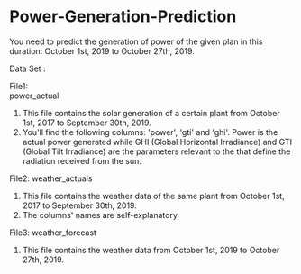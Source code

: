 # Power-Generation-Prediction

You need to predict the generation of power of the given plan in this duration: October 1st, 2019 to October 27th, 2019. 

Data Set : 

File1:  
power_actual

1. This file contains the solar generation of a certain plant from October 1st, 2017 to September 30th, 2019.
2. You'll find the following columns: 'power', 'gti' and 'ghi'. Power is the actual power generated while GHI (Global Horizontal Irradiance) and GTI (Global Tilt Irradiance) are the parameters relevant to the that define the radiation received from the sun.

File2: 
weather_actuals

1. This file contains the weather data of the same plant from October 1st, 2017 to September 30th, 2019.
2. The columns' names are self-explanatory.

File3: 
weather_forecast

1. This file contains the weather data from October 1st, 2019 to October 27th, 2019.

